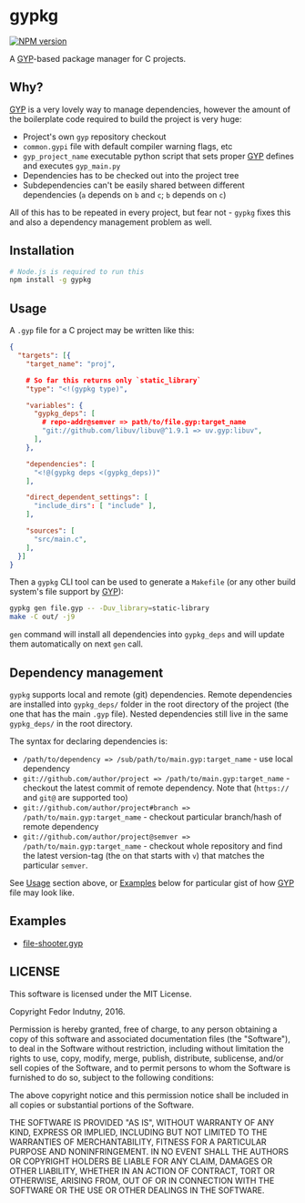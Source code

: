 # gypkg
[![NPM version](https://badge.fury.io/js/gypkg.svg)](http://badge.fury.io/js/gypkg)

A [GYP][0]-based package manager for C projects.

## Why?

[GYP][0] is a very lovely way to manage dependencies, however the amount of the
boilerplate code required to build the project is very huge:

* Project's own `gyp` repository checkout
* `common.gypi` file with default compiler warning flags, etc
* `gyp_project_name` executable python script that sets proper [GYP][0] defines
  and executes `gyp_main.py`
* Dependencies has to be checked out into the project tree
* Subdependencies can't be easily shared between different dependencies
  (`a` depends on `b` and `c`; `b` depends on `c`)

All of this has to be repeated in every project, but fear not - `gypkg` fixes
this and also a dependency management problem as well.

## Installation

```bash
# Node.js is required to run this
npm install -g gypkg
```

## Usage

A `.gyp` file for a C project may be written like this:
```json
{
  "targets": [{
    "target_name": "proj",

    # So far this returns only `static_library`
    "type": "<!(gypkg type)",

    "variables": {
      "gypkg_deps": [
        # repo-addr@semver => path/to/file.gyp:target_name
        "git://github.com/libuv/libuv@^1.9.1 => uv.gyp:libuv",
      ],
    },

    "dependencies": [
      "<!@(gypkg deps <(gypkg_deps))"
    ],

    "direct_dependent_settings": [
      "include_dirs": [ "include" ],
    ],

    "sources": [
      "src/main.c",
    ],
  }]
}
```

Then a `gypkg` CLI tool can be used to generate a `Makefile` (or any other
build system's file support by [GYP][0]):

```bash
gypkg gen file.gyp -- -Duv_library=static-library
make -C out/ -j9
```

`gen` command will install all dependencies into `gypkg_deps` and will update
them automatically on next `gen` call.

## Dependency management

`gypkg` supports local and remote (git) dependencies. Remote dependencies are
installed into `gypkg_deps/` folder in the root directory of the project (the
one that has the main `.gyp` file). Nested dependencies still live in the same
`gypkg_deps/` in the root directory.

The syntax for declaring dependencies is:

* `/path/to/dependency => /sub/path/to/main.gyp:target_name` - use local
  dependency
* `git://github.com/author/project => /path/to/main.gyp:target_name` -
  checkout the latest commit of remote dependency. Note that (`https://` and
  `git@` are supported too)
* `git://github.com/author/project#branch => /path/to/main.gyp:target_name` -
  checkout particular branch/hash of remote dependency
* `git://github.com/author/project@semver => /path/to/main.gyp:target_name` -
  checkout whole repository and find the latest version-tag (the on that starts
  with `v`) that matches the particular `semver`.

See [Usage][2] section above, or [Examples][3] below for particular gist of how
[GYP][0] file may look like.

## Examples

* [file-shooter.gyp][1]

## LICENSE

This software is licensed under the MIT License.

Copyright Fedor Indutny, 2016.

Permission is hereby granted, free of charge, to any person obtaining a
copy of this software and associated documentation files (the
"Software"), to deal in the Software without restriction, including
without limitation the rights to use, copy, modify, merge, publish,
distribute, sublicense, and/or sell copies of the Software, and to permit
persons to whom the Software is furnished to do so, subject to the
following conditions:

The above copyright notice and this permission notice shall be included
in all copies or substantial portions of the Software.

THE SOFTWARE IS PROVIDED "AS IS", WITHOUT WARRANTY OF ANY KIND, EXPRESS
OR IMPLIED, INCLUDING BUT NOT LIMITED TO THE WARRANTIES OF
MERCHANTABILITY, FITNESS FOR A PARTICULAR PURPOSE AND NONINFRINGEMENT. IN
NO EVENT SHALL THE AUTHORS OR COPYRIGHT HOLDERS BE LIABLE FOR ANY CLAIM,
DAMAGES OR OTHER LIABILITY, WHETHER IN AN ACTION OF CONTRACT, TORT OR
OTHERWISE, ARISING FROM, OUT OF OR IN CONNECTION WITH THE SOFTWARE OR THE
USE OR OTHER DEALINGS IN THE SOFTWARE.

[0]: https://gyp.gsrc.io/
[1]: https://github.com/indutny/file-shooter/blob/master/file-shooter.gyp
[2]: #usage
[3]: #examples
